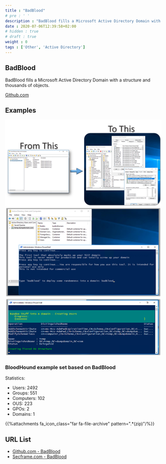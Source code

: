 ```yaml
---
title : "BadBlood"
# pre : ' '
description : "BadBlood fills a Microsoft Active Directory Domain with a structure and thousands of objects."
date : 2020-07-06T12:39:58+02:00
# hidden : true
# draft : true
weight : 0
tags : ['Other', 'Active Directory']
---
```


## BadBlood

BadBlood fills a Microsoft Active Directory Domain with a structure and thousands of objects.

[Github.com](https://github.com/davidprowe/BadBlood)

## Examples

![Example](images/example1.png)
![Example](images/example2.png)
![Example](images/example3.png)

### BloodHound example set based on BadBlood

Statistics:

* Users: 2492
* Groups: 551
* Computers: 102
* OUS: 223
* GPOs: 2
* Domains: 1

{{%attachments fa_icon_class="far fa-file-archive" pattern=".*(zip)"/%}}

## URL List

- [Github.com - BadBlood](https://github.com/davidprowe/BadBlood)
- [Secframe.com - BadBlood](https://www.secframe.com/badblood/)
